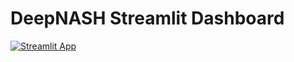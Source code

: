 # DeepNASH Streamlit Dashboard

[![Streamlit App](https://static.streamlit.io/badges/streamlit_badge_black_white.svg)](https://deepnash.streamlit.app/)

# 

